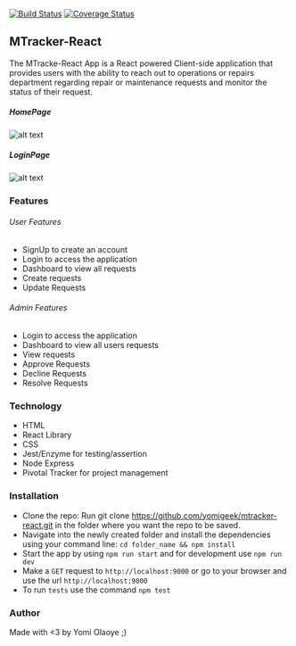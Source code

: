 [![Build Status](https://travis-ci.org/yomigeek/mtracker-react.svg?branch=develop)](https://travis-ci.org/yomigeek/mtracker-react)
[![Coverage Status](https://coveralls.io/repos/github/yomigeek/mtracker-react/badge.png?branch=develop)](https://coveralls.io/github/yomigeek/mtracker-react?branch=develop)

## MTracker-React
The MTracke-React App is a React powered Client-side application that provides users with the ability to reach out to operations or repairs department regarding repair or maintenance requests and monitor the status of their request.

##### HomePage
![alt text](https://res.cloudinary.com/kugoo/image/upload/v1539256893/Screen_Shot_2018-10-11_at_12.21.09_PM_dbh7iu.png)

##### LoginPage
![alt text](https://res.cloudinary.com/kugoo/image/upload/v1539257123/Screen_Shot_2018-10-11_at_12.25.03_PM_ltjbtg.png)


### Features

###### User Features
- SignUp to create an account
- Login to access the application
- Dashboard to view all requests
- Create requests
- Update Requests

###### Admin Features
- Login to access the application
- Dashboard to view all users requests
- View requests
- Approve Requests
- Decline Requests
- Resolve Requests


### Technology
- HTML
- React Library
- CSS
- Jest/Enzyme for testing/assertion
- Node Express
- Pivotal Tracker for project management


### Installation
- Clone the repo: Run git clone https://github.com/yomigeek/mtracker-react.git in the folder where you want the repo to be saved.
- Navigate into the newly created folder and install the dependencies using your command line: ```cd folder_name && npm install```
- Start the app by using ```npm run start``` and for development use ```npm run dev```
- Make a ```GET``` request to ```http://localhost:9000``` or go to your browser and use the url ```http://localhost:9000```
- To run ```tests``` use the command ```npm test```

### Author
Made with <3 by Yomi Olaoye ;)
